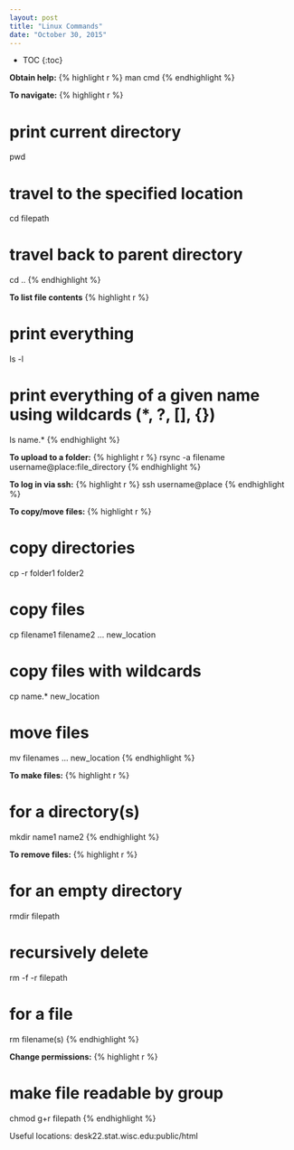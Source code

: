 ```yaml
---
layout: post
title: "Linux Commands"
date: "October 30, 2015"
---
```


* TOC
{:toc}

**Obtain help:**
{% highlight r %}
man cmd
{% endhighlight %}

**To navigate:**
{% highlight r %}
# print current directory
pwd

# travel to the specified location
cd filepath

# travel back to parent directory
cd ..
{% endhighlight %}

**To list file contents**
{% highlight r %}
# print everything
ls -l

# print everything of a given name using wildcards (*, ?, [], {})
ls name.*
{% endhighlight %}

**To upload to a folder:**
{% highlight r %}
rsync -a filename username@place:file_directory
{% endhighlight %}

**To log in via ssh:**
{% highlight r %}
ssh username@place
{% endhighlight %}

**To copy/move files:**
{% highlight r %}
# copy directories
cp -r folder1 folder2

# copy files
cp filename1 filename2 ... new_location

# copy files with wildcards
cp name.* new_location

# move files
mv filenames ... new_location
{% endhighlight %}

**To make files:**
{% highlight r %}
# for a directory(s)
mkdir name1 name2
{% endhighlight %}

**To remove files:**
{% highlight r %}
# for an empty directory
rmdir filepath

# recursively delete
rm -f -r filepath

# for a file
rm filename(s)
{% endhighlight %}

**Change permissions:**
{% highlight r %}
# make file readable by group
chmod g+r filepath
{% endhighlight %}

Useful locations:
desk22.stat.wisc.edu:public/html

